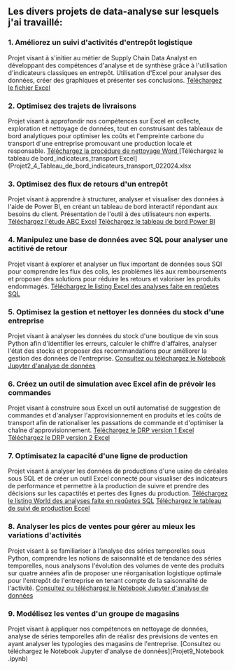 ## Les divers projets de data-analyse sur lesquels j'ai travaillé:

### 1. Améliorez un suivi d'activités d'entrepôt logistique
Projet visant à s'initier au métier de Supply Chain Data Analyst en développant des compétences d'analyse et de synthèse grâce à l'utilisation d'indicateurs classiques en entrepôt.
Utilisation d'Excel pour analyser des données, créer des graphiques et présenter ses conclusions.
[Téléchargez le fichier Excel](Projet1_calcul_kpi.xlsx)

### 2. Optimisez des trajets de livraisons
Projet visant à approfondir nos compétences sur Excel en collecte, exploration et nettoyage de données, tout en construisant des tableaux de bord analytiques pour optimiser les coûts et l'empreinte carbone du transport d'une entreprise promouvant une production locale et responsable.
[Téléchargez la procédure de nettoyage Word ](Projet2_procédure_nettoyage_données.docx)
[Téléchargez le tableau de bord_indicateurs_transport Excel](Projet2_4_Tableau_de_bord_indicateurs_transport_022024.xlsx

### 3. Optimisez des flux de retours d'un entrepôt
Projet visant à apprendre à structurer, analyser et visualiser des données à l'aide de Power BI, en créant un tableau de bord interactif répondant aux besoins du client. Présentation de l'outil à des utilisateurs non experts.
[Téléchargez l'étude ABC Excel](Projet3_seconde_realisation_ABC.xlsx)
[Téléchargez le tableau de bord Power BI](Projet3_tableau_de_bord.pbix)

### 4. Manipulez une base de données avec SQL pour analyser une actitivé de retour
Projet visant à explorer et analyser un flux important de données sous SQl pour comprendre les flux des colis, les problèmes liés aux remboursements et proposer des solutions pour réduire les retours et valoriser les produits endommagés.
[Téléchargez le listing Excel des analyses faite en reqûetes SQL](Projet4_Questions_requetes.xlsx)

### 5. Optimisez la gestion et nettoyer les données du stock d'une entreprise
Projet visant à analyser les données du stock d'une boutique de vin sous Python afin d'identifier les erreurs, calculer le chiffre d'affaires, analyser l'état des stocks et proposer des recommandations pour améliorer la gestion des données de l'entreprise.
[Consultez ou téléchargez le Notebook Jupyter d'analyse de données](Projet5_notebook.ipynb)

### 6. Créez un outil de simulation avec Excel afin de prévoir les commandes
Projet visant à construire sous Excel un outil automatisé de suggestion de commandes et d'analyser l'approvisionnement en produits et les coûts de transport afin de rationaliser les passations de commande et d'optimiser la chaîne d'approvisionnement.
[Téléchargez le DRP version 1 Excel](Projet6_DRP1.xlsx)
[Téléchargez le DRP version 2 Excel](Projet6_DRP2.xlsx)

### 7. Optimisatez la capacité d'une ligne de production
Projet visant à analyser les données de productions d'une usine de céréales sous SQL et de créer un outil Excel connecté pour visualiser des indicateurs de performance et permettre à la production de suivre et prendre des décisions sur les capactités et pertes des lignes du production.
[Téléchargez le listing World des analyses faite en reqûetes SQL](Projet7_questions_requetes.docx)
[Téléchargez le tableau de suivi de production Eccel](Projet7_fichier_suivi_connecté_bdd.xlsx)

### 8. Analyser les pics de ventes pour gérer au mieux les variations d'activités
Projet visant à  se familiariser à l’analyse des séries temporelles sous Python, comprendre les notions de saisonnalité et de tendance des séries temporelles, nous analysons l'évolution des volumes de vente des produits sur quatre années afin de proposer une réorganisation logistique optimale pour l'entrepôt de l'entreprise en tenant compte de la saisonnalité de l'activité.
[Consultez ou téléchargez le Notebook Jupyter d'analyse de données](Projet8_notebook.ipynb)

### 9. Modélisez les ventes d'un groupe de magasins
Projet visant à appliquer nos compétences en nettoyage de données, analyse de séries temporelles afin de réalisr des prévisions de ventes en ayant analyser les typologies des magasins de l'entreprise.
[Consultez ou téléchargez le Notebook Jupyter d'analyse de données](Projet9_Notebook .ipynb)
